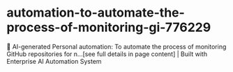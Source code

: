 # automation-to-automate-the-process-of-monitoring-gi-776229
🤖 AI-generated Personal automation: To automate the process of monitoring GitHub repositories for n...[see full details in page content] | Built with Enterprise AI Automation System
